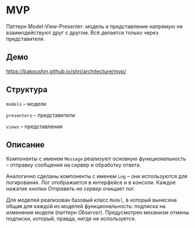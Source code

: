 MVP
===

Паттерн Model-View-Presenter: модель и представление напрямую не взаимодействуют друг с другом. Всё делается только через представителя.

Демо
----
https://bakoushin.github.io/shri/architecture/mvp/

Структура
---------

`models` – модели

`presenters` – представители

`views` – представления

Описание
--------

Компоненты с именем `Message` реализуют основную функциональность – отправку сообщения на сервер и обработку ответа.

Аналогично сделаны компоненты с именем `Log` – они используются для логирования. Лог отображается в интерфейсе и в консоли. Каждое нажатие кнопки *Отправить на сервер* очищает лог.

Для моделей реализован базовый класс `Model`, в который вынесена общая для каждой из моделей функциональность: подписка на изменения модели (паттерн *Observer*). Предусмотрен механизм отмены подписки, который, правда, нигде не используется.
